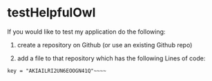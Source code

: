 # testHelpfulOwl

If you would like to test my application do the following:

1) create a repository on Github (or use an existing Github repo)

2) add a file to that repository which has the following Lines of code:

~~~~secret = "1OkassfgC5dGwtflUn5c+TaIDVSrLKJHGzwrQptA"
key = "AKIAILRI2UN6EOOGN41Q"~~~~

